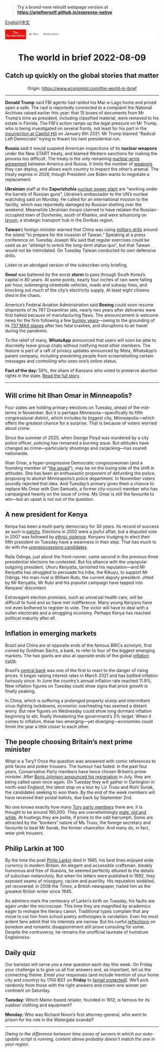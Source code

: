 > **Try a brand-new rebuilt webpage version at https://arielherself.github.io/espresso-native**

[English](https://github.com/arielherself/espresso/blob/main/README.md)|[中文](https://github-com.translate.goog/arielherself/espresso/blob/main/README.md?_x_tr_sl=en&_x_tr_tl=zh-CN&_x_tr_hl=zh-CN&_x_tr_pto=wapp)



![The Economist](menubar.png)

# <p align="center">The world in brief 2022-08-09</p>

## <p align="center">Catch up quickly on the global stories that matter</p>

<p align="center">Origin: <a href="https://www.economist.com/the-world-in-brief">https://www.economist.com/the-world-in-brief</a><hr>

<strong>Donald Trump</strong> said FBI agents had raided his Mar-a-Lago home and prised open a safe. The raid is reportedly connected to a complaint the National Archives raised earlier this year: that 15 boxes of documents from Mr Trump’s time as president, including classified material, were removed to his estate in Florida. The FBI’s action ramps up the legal pressure on Mr Trump, who is being investigated on several fronts, not least for his part in the [insurrection at Capitol Hill](https://www.economist.com/united-states/2022/06/10/congresss-capitol-riot-hearing-confirms-donald-trumps-complicity) on January 6th 2021. Mr Trump blamed “Radical Left Democrats” trying to thwart his next presidential run.

<strong>Russia</strong> said it would suspend American inspections of its <strong>nuclear weapons</strong> under the New START treaty, and blamed Western sanctions for making the process too difficult. The treaty is the only remaining [nuclear-arms agreement](https://www.economist.com/united-states/2022/07/31/will-the-ukraine-war-ring-the-knell-for-nuclear-arms-control) between America and Russia. It limits the number of [weapons](http://west-and-russia-to-nuclear-war) they can deploy, and allows each country to inspect the other’s arsenal. The treaty expires in 2026, though President Joe Biden wants to negotiate a replacement.

<strong>Ukrainian</strong> staff at the <strong>Zaporizhzhia</strong> [nuclear power plant](https://www.economist.com/europe/2022/03/04/europes-largest-nuclear-plant-shuts-down-after-a-russian-attack) are “working under the barrels of Russian guns”, Ukraine’s ambassador to the UN’s nuclear watchdog said on Monday. He called for an international mission to the facility, which was reportedly damaged by Russian shelling over the weekend. Meanwhile Ukrainian troops claimed to have retaken the Russian-occupied town of Dovhenke, south of Kharkiv, and were advancing on [Izyum](https://www.economist.com/europe/russia-begins-a-new-phase-of-its-war-in-ukraine/21808840), a strategic transport hub in the Donbas region.

<strong>Taiwan</strong>’s foreign minister warned that China was using [military drills](https://www.economist.com/china/2022/08/04/china-sends-missiles-flying-over-taiwan) around the island “to prepare for the invasion of Taiwan.” Speaking at a press conference on Tuesday Joseph Wu said that regular exercises could be used as an “attempt to wreck the long-term status quo”, but that Taiwan would not be intimidated. On Tuesday Taiwan conducted its own defensive drills.

Listen to an abridged version of the subscriber-only briefing.

<strong>Seoul </strong>was battered by the worst <strong>storm </strong>to pass through South Korea’s capital in 80 years. At some points, nearly four inches of rain were falling per hour, submerging streetside vehicles, roads and subway lines, and knocking out much of the city’s electricity supply. At least eight citizens died in the chaos.

America’s Federal Aviation Administration said <strong>Boeing</strong> could soon resume shipments of its 787 Dreamliner jets, nearly two years after deliveries were first halted because of manufacturing flaws. The announcement is welcome news for the firm following a few [bumpy years](https://www.economist.com/business/2021/01/27/can-boeing-fly-without-government-help)—owing to the grounding of its [737 MAX planes](https://www.economist.com/books-and-arts/2021/11/27/a-new-book-explains-the-tragic-failure-of-boeings-737-max) after two fatal crashes, and disruptions to air travel during the pandemic.

To the relief of many, <strong>WhatsApp</strong> announced that users will soon be able to discreetly leave group chats without notifying most other members. The feature is part of a raft of privacy updates announced by Meta, WhatsApp’s parent company, including preventing people from screenshotting certain messages and controlling who sees one’s online status.

<strong>Fact of the day: </strong>59%, the share of Kansans who voted to preserve abortion rights in the state. [Read the full story](https://www.economist.com/graphic-detail/2022/08/05/kansass-vote-on-abortion-shows-many-republicans-are-pro-choice).

----------

## Will crime hit Ilhan Omar in Minneapolis?

Four states are holding primary elections on Tuesday, ahead of the mid-terms in November. But it is perhaps Minnesota—specifically its fifth congressional district, which includes its biggest city, Minneapolis—which offers the greatest chance for a surprise. That is because of voters worried about crime.

Since the summer of 2020, when George Floyd was murdered by a city police officer, policing has remained a burning issue. But attitudes have changed as crime—particularly shootings and carjacking—has soared nationwide.

Ilhan Omar, a hyper-progressive Democratic congresswoman (and a founding member of “[the squad](https://www.economist.com/united-states/2020/05/21/donald-trumps-favourite-freshmen-face-primaries)”), may be on the losing side of the shift in attitudes. She has been an enthusiastic proponent of defunding the police, proposing to abolish Minneapolis’s police department. In November voters soundly rejected that idea. And Tuesday’s primary gives them a chance to replace Ms Omar with Don Samuels, a former city-council member who has campaigned heavily on the issue of crime. Ms Omar is still the favourite to win—but an upset is not out of the question.

## A new president for Kenya

Kenya has been a multi-party democracy for 30 years. Its record of success as such is [patchy](https://www.economist.com/leaders/2022/08/07/why-kenyas-election-matters). Elections in 2002 were a joyful affair, but a disputed vote in 2007 was followed by [ethnic violence](https://www.economist.com/middle-east-and-africa/2007/12/30/kenyas-unsound-election). Kenyans trudging to elect their fifth president on Tuesday have a weariness in their step. That has much to do with the [unprepossessing candidates](https://www.economist.com/middle-east-and-africa/2022/08/07/kenyas-presidential-election-looks-too-close-to-call).

Raila Odinga, just about the front-runner, came second in the previous three presidential elections he contested. But his alliance with the unpopular outgoing president, Uhuru Kenyatta, tarnished his reputation—and Mr Kenyatta has struggled to persuade his tribe, the Kikuyu, to support Mr Odinga. His main rival is William Ruto, the current deputy president. Jilted by Mr Kenyatta, Mr Ruto and his populist campaign have tapped into Kenyans’ discontent.

Extravagant election promises, such as universal health care, will be difficult to fund and so have met indifference. Many young Kenyans have not even bothered to register to vote. The victor will have to deal with a sullen electorate and a struggling economy. Perhaps Kenya has reached political maturity after all.

## Inflation in emerging markets

Brazil and China are at opposite ends of the famous BRICs acronym, first coined by Goldman Sachs, a bank, to refer to four of the biggest emerging markets. The two giants are also at opposite ends of the global [inflation cycle](https://www.economist.com/finance-and-economics/2022/08/03/does-high-inflation-matter).

Brazil’s [central bank](https://www.economist.com/finance-and-economics/2022/07/07/are-central-banks-in-emerging-markets-now-less-of-a-slave-to-the-fed) was one of the first to react to the danger of rising prices. It began raising interest rates in March 2021 and has battled inflation furiously since. In June the country’s annual inflation rate reached 11.9%. New inflation figures on Tuesday could show signs that price growth is finally peaking.

In China, which is suffering a prolonged property slump and intermittent virus-fighting lockdowns, economic overheating has seemed a distant worry. But new figures on Wednesday could show long dormant inflation beginning to stir, finally threatening the government’s 3% target. When it comes to inflation, these two emerging—yet diverging—economies could finish the year a little closer to each other.

## The people choosing Britain’s next prime minister

What is a Tory? Once the question was answered with comic references to pink faces and pinker trousers. The humour has faded. In the past four years, Conservative Party members have twice chosen Britain’s prime minister. After [Boris Johnson announced his resignation](https://www.economist.com/films/2022/07/07/britain-after-boris) in July, they are being called upon once again. On Tuesday they will gather in Darlington in north-east England, the latest stop on a tour by Liz Truss and Rishi Sunak, the candidates seeking to woo them. By the end of the week members will have received their postal ballots, due back by September 2nd.

No one knows exactly how many [Tory party members](https://www.economist.com/britain/2022/08/05/the-people-about-to-choose-britains-next-prime-minister) there are; it is thought to be around 160,000. They are overwhelmingly [male, old and white](https://www.economist.com/graphic-detail/2022/07/26/britains-tories-are-overwhelmingly-male-pale-and-stale). At hustings they are polite, if prone to the odd harrumph. Some are attracted by the “bonkers” nature of Ms Truss, the foreign secretary and favourite to beat Mr Sunak, the former chancellor. And many do, in fact, wear pink trousers.

## Philip Larkin at 100

By the time the poet [Philip Larkin](https://www.economist.com/culture/2022/07/28/philip-larkins-verse-is-tender-his-prejudices-are-controversial) died in 1985, his best lines enjoyed wide currency in modern Britain. An elegant and accessible craftsman, bleakly humorous and free of illusions, he seemed perfectly attuned to the details of suburban melancholy. But when his letters were published in 1992, they exposed seams of misogyny, racism and puerility. His reputation wobbled, yet recovered: in 2008 the <em>Times</em>, a British newspaper, hailed him as the greatest British writer since 1945.

As admirers mark the centenary of Larkin’s birth on Tuesday, his faults are again under the microscope. This time they are magnified by academics eager to reshape the literary canon. Traditional types complain that any move to cut him from school poetry anthologies is vandalism. Even his most ardent fans admit that his interests are narrow. But his rueful [reflections](https://www.economist.com/books-and-arts/2012/01/21/library-book) on boredom and romantic disappointment still prove consoling for some. Despite the controversy, he remains the unofficial laureate of humdrum Englishness.

## Daily quiz

Our baristas will serve you a new question each day this week. On Friday your challenge is to give us all five answers and, as important, tell us the connecting theme. Email your responses (and include mention of your home city and country) by 1700 BST on <strong>Friday</strong> to [<span class="__cf_email__" data-cfemail="da8bafb3a09fa9aaa8bfa9a9b59abfb9b5b4b5b7b3a9aef4b9b5b7">[email&#160;protected]</span>](https://mail.google.com/mail/?view=cm&amp;fs=1&amp;tf=1&amp;to=QuizEspresso@economist.com). We’ll pick randomly from those with the right answers and crown one winner per continent on Saturday.

<strong>Tuesday:</strong> Which Maine-based retailer, founded in 1912, is famous for its outdoor clothing and equipment?

<strong>Monday: </strong>Who was Richard Nixon’s first attorney-general, who went to prison for his role in the Watergate scandal?

----------

*Owing to the difference between time zones of servers in which our auto-update script is running, content above probably doesn't match the one in your region.*
